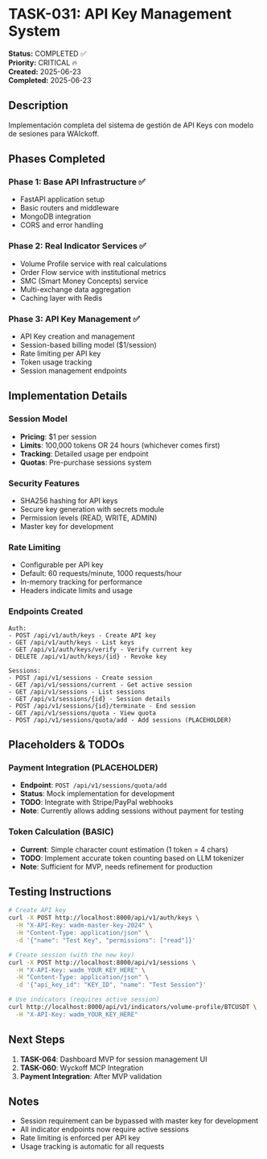 # TASK-031: API Key Management System

**Status:** COMPLETED ✅  
**Priority:** CRITICAL 🔥  
**Created:** 2025-06-23  
**Completed:** 2025-06-23  

## Description
Implementación completa del sistema de gestión de API Keys con modelo de sesiones para WAIckoff.

## Phases Completed

### Phase 1: Base API Infrastructure ✅
- FastAPI application setup
- Basic routers and middleware
- MongoDB integration
- CORS and error handling

### Phase 2: Real Indicator Services ✅
- Volume Profile service with real calculations
- Order Flow service with institutional metrics
- SMC (Smart Money Concepts) service
- Multi-exchange data aggregation
- Caching layer with Redis

### Phase 3: API Key Management ✅
- API Key creation and management
- Session-based billing model ($1/session)
- Rate limiting per API key
- Token usage tracking
- Session management endpoints

## Implementation Details

### Session Model
- **Pricing**: $1 per session
- **Limits**: 100,000 tokens OR 24 hours (whichever comes first)
- **Tracking**: Detailed usage per endpoint
- **Quotas**: Pre-purchase sessions system

### Security Features
- SHA256 hashing for API keys
- Secure key generation with secrets module
- Permission levels (READ, WRITE, ADMIN)
- Master key for development

### Rate Limiting
- Configurable per API key
- Default: 60 requests/minute, 1000 requests/hour
- In-memory tracking for performance
- Headers indicate limits and usage

### Endpoints Created
```
Auth:
- POST /api/v1/auth/keys - Create API key
- GET /api/v1/auth/keys - List keys
- GET /api/v1/auth/keys/verify - Verify current key
- DELETE /api/v1/auth/keys/{id} - Revoke key

Sessions:
- POST /api/v1/sessions - Create session
- GET /api/v1/sessions/current - Get active session
- GET /api/v1/sessions - List sessions
- GET /api/v1/sessions/{id} - Session details
- POST /api/v1/sessions/{id}/terminate - End session
- GET /api/v1/sessions/quota - View quota
- POST /api/v1/sessions/quota/add - Add sessions (PLACEHOLDER)
```

## Placeholders & TODOs

### Payment Integration (PLACEHOLDER)
- **Endpoint**: `POST /api/v1/sessions/quota/add`
- **Status**: Mock implementation for development
- **TODO**: Integrate with Stripe/PayPal webhooks
- **Note**: Currently allows adding sessions without payment for testing

### Token Calculation (BASIC)
- **Current**: Simple character count estimation (1 token = 4 chars)
- **TODO**: Implement accurate token counting based on LLM tokenizer
- **Note**: Sufficient for MVP, needs refinement for production

## Testing Instructions
```bash
# Create API key
curl -X POST http://localhost:8000/api/v1/auth/keys \
  -H "X-API-Key: wadm-master-key-2024" \
  -H "Content-Type: application/json" \
  -d '{"name": "Test Key", "permissions": ["read"]}'

# Create session (with the new key)
curl -X POST http://localhost:8000/api/v1/sessions \
  -H "X-API-Key: wadm_YOUR_KEY_HERE" \
  -H "Content-Type: application/json" \
  -d '{"api_key_id": "KEY_ID", "name": "Test Session"}'

# Use indicators (requires active session)
curl http://localhost:8000/api/v1/indicators/volume-profile/BTCUSDT \
  -H "X-API-Key: wadm_YOUR_KEY_HERE"
```

## Next Steps
1. **TASK-064**: Dashboard MVP for session management UI
2. **TASK-060**: Wyckoff MCP Integration
3. **Payment Integration**: After MVP validation

## Notes
- Session requirement can be bypassed with master key for development
- All indicator endpoints now require active sessions
- Rate limiting is enforced per API key
- Usage tracking is automatic for all requests
